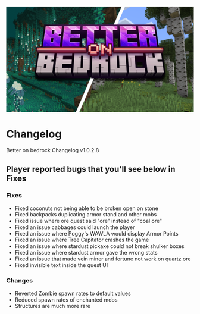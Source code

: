 
![image](/Main/assets/bob-rebrand.png)

# Changelog

Better on bedrock Changelog v1.0.2.8

## Player reported bugs that you'll see below in Fixes

### Fixes
- Fixed coconuts not being able to be broken open on stone
- Fixed backpacks duplicating armor stand and other mobs
- Fixed issue where ore quest said "ore" instead of "coal ore"
- Fixed an issue cabbages could launch the player
- Fixed an issue where Poggy's WAWLA would display Armor Points
- Fixed an issue where Tree Capitator crashes the game
- Fixed an issue where stardust pickaxe could not break shulker boxes
- Fixed an issue where stardust armor gave the wrong stats
- Fixed an issue that made vein miner and fortune not work on quartz ore
- Fixed invisible text inside the quest UI

### Changes
- Reverted Zombie spawn rates to default values
- Reduced spawn rates of enchanted mobs
- Structures are much more rare
